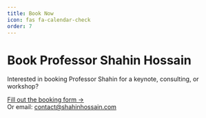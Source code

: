 ```yaml
---
title: Book Now
icon: fas fa-calendar-check
order: 7
---
```


# Book Professor Shahin Hossain

Interested in booking Professor Shahin for a keynote, consulting, or workshop?

[Fill out the booking form &rarr;](/contact/)  
Or email: [contact@shahinhossain.com](mailto:contact@shahinhossain.com)
